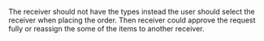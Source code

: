 The receiver should not have the types instead the user should select the receiver when placing the order.
Then receiver could approve the request fully or reassign the some of the items to another receiver.